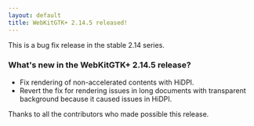 ```yaml
---
layout: default
title: WebKitGTK+ 2.14.5 released!
---
```


This is a bug fix release in the stable 2.14 series.

### What's new in the WebKitGTK+ 2.14.5 release?

 - Fix rendering of non-accelerated contents with HiDPI.
 - Revert the fix for rendering issues in long documents with transparent background because it caused
   issues in HiDPI.

Thanks to all the contributors who made possible this release.
